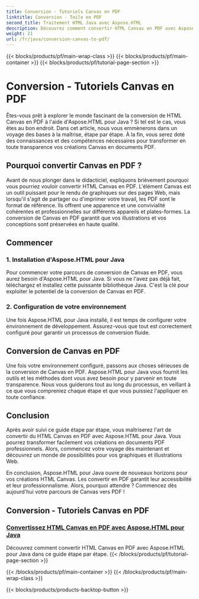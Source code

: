 ```yaml
---
title: Conversion - Tutoriels Canvas en PDF
linktitle: Conversion - Toile en PDF
second_title: Traitement HTML Java avec Aspose.HTML
description: Découvrez comment convertir HTML Canvas en PDF avec Aspose.HTML pour Java dans ce guide complet. Maîtrisez l'art de la transformation numérique !
weight: 21
url: /fr/java/conversion-canvas-to-pdf/
---
```


{{< blocks/products/pf/main-wrap-class >}}
{{< blocks/products/pf/main-container >}}
{{< blocks/products/pf/tutorial-page-section >}}

# Conversion - Tutoriels Canvas en PDF


Êtes-vous prêt à explorer le monde fascinant de la conversion de HTML Canvas en PDF à l'aide d'Aspose.HTML pour Java ? Si tel est le cas, vous êtes au bon endroit. Dans cet article, nous vous emmènerons dans un voyage des bases à la maîtrise, étape par étape. À la fin, vous serez doté des connaissances et des compétences nécessaires pour transformer en toute transparence vos créations Canvas en documents PDF.

## Pourquoi convertir Canvas en PDF ?

Avant de nous plonger dans le didacticiel, expliquons brièvement pourquoi vous pourriez vouloir convertir HTML Canvas en PDF. L'élément Canvas est un outil puissant pour le rendu de graphiques sur des pages Web, mais lorsqu'il s'agit de partager ou d'imprimer votre travail, les PDF sont le format de référence. Ils offrent une apparence et une convivialité cohérentes et professionnelles sur différents appareils et plates-formes. La conversion de Canvas en PDF garantit que vos illustrations et vos conceptions sont préservées en haute qualité.

## Commencer

### 1. Installation d'Aspose.HTML pour Java

Pour commencer votre parcours de conversion de Canvas en PDF, vous aurez besoin d'Aspose.HTML pour Java. Si vous ne l'avez pas déjà fait, téléchargez et installez cette puissante bibliothèque Java. C'est la clé pour exploiter le potentiel de la conversion de Canvas en PDF.

### 2. Configuration de votre environnement

Une fois Aspose.HTML pour Java installé, il est temps de configurer votre environnement de développement. Assurez-vous que tout est correctement configuré pour garantir un processus de conversion fluide.

## Conversion de Canvas en PDF

Une fois votre environnement configuré, passons aux choses sérieuses de la conversion de Canvas en PDF. Aspose.HTML pour Java vous fournit les outils et les méthodes dont vous avez besoin pour y parvenir en toute transparence. Nous vous guiderons tout au long du processus, en veillant à ce que vous compreniez chaque étape et que vous puissiez l'appliquer en toute confiance.

## Conclusion

Après avoir suivi ce guide étape par étape, vous maîtriserez l'art de convertir du HTML Canvas en PDF avec Aspose.HTML pour Java. Vous pourrez transformer facilement vos créations en documents PDF professionnels. Alors, commencez votre voyage dès maintenant et découvrez un monde de possibilités pour vos graphiques et illustrations Web.

En conclusion, Aspose.HTML pour Java ouvre de nouveaux horizons pour vos créations HTML Canvas. Les convertir en PDF garantit leur accessibilité et leur professionnalisme. Alors, pourquoi attendre ? Commencez dès aujourd'hui votre parcours de Canvas vers PDF !
## Conversion - Tutoriels Canvas en PDF
### [Convertissez HTML Canvas en PDF avec Aspose.HTML pour Java](./canvas-to-pdf/)
Découvrez comment convertir HTML Canvas en PDF avec Aspose.HTML pour Java dans ce guide étape par étape.
{{< /blocks/products/pf/tutorial-page-section >}}

{{< /blocks/products/pf/main-container >}}
{{< /blocks/products/pf/main-wrap-class >}}

{{< blocks/products/products-backtop-button >}}
